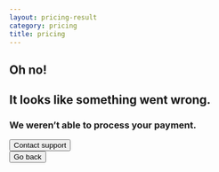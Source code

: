 ```yaml
---
layout: pricing-result
category: pricing
title: pricing
---
```

<link href="/assets/css/pricing-result.css" rel="stylesheet" type="text/css" />
<link href="/css/bootstrap.min.css" rel="stylesheet" type="text/css" />
<section class="bg-blue">
    <div class="container">
        <div class="row">
            <div class="col-md-12 box">
                <div class="col-md-12">
                    <h1>Oh no!</h1>
                    <h2>It looks like something went wrong. </h2>
                    <h3>We weren’t able to process your payment.</h3>
                </div>
                <div class="row">
                <div class="col-md-6">
                    <button type="button" class="contactBtn">Contact support</button>
                </div>
                <div class="col-md-6">
                    <button type="button" class="backBtn">Go back</button>
                </div>
                </div>
            </div>
        </div>
    </div>
</section>